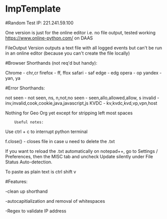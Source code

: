 # ImpTemplate 

#Random Test IP: 221.241.59.100


One version is just for the online editor i.e. no file output, tested working https://www.online-python.com/ on DAAS


FileOutput Version outputs a text file with all logged events but can't be run in an online editor (because you can't create the file locally)


#Browser Shorthands (not req'd but handy):

Chrome - chr,cr
firefox - ff, ffox
safari - saf
edge - edg
opera - op
yandex - yan, ya

#Error Shorthands:

not seen - not seen, ns, n,not,no
seen - seen,allo,allowed,allow, s
invalid - inv,invalid,cook,cookie,java,javascript,js
KVDC - kv,kvdc,kvd,vp,vpn,host

Nothing for Geo Org yet except for stripping left most spaces



		Useful notes:

Use ctrl + c to interrupt python terminal

f.close() - closes file in case u need to delete the .txt

If you want to reload the .txt automatically on notepad++, go to Settings / Preferences, then the MISC tab and uncheck Update silently under File Status Auto-detection.

To paste as plain text is ctrl shift v


#Features:

-clean up shorthand

-autocapitialization and removal of whitespaces

-Regex to validate IP address
